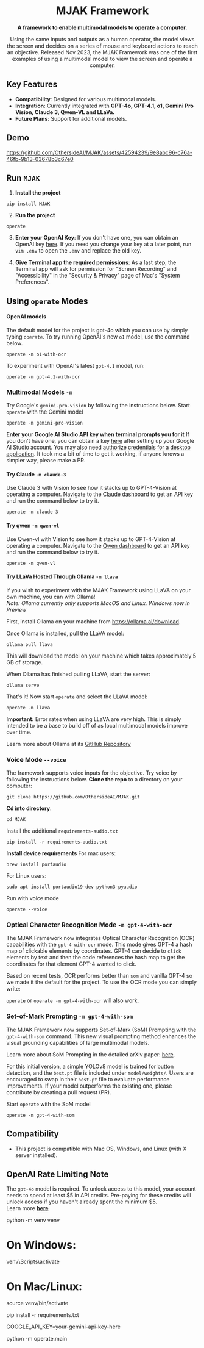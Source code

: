 
<h1 align="center">MJAK Framework</h1>

<p align="center">
  <strong>A framework to enable multimodal models to operate a computer.</strong>
</p>
<p align="center">
  Using the same inputs and outputs as a human operator, the model views the screen and decides on a series of mouse and keyboard actions to reach an objective. Released Nov 2023, the MJAK Framework was one of the first examples of using a multimodal model to view the screen and operate a computer.
</p>

<!--
:rotating_light: **OUTAGE NOTIFICATION: gpt-4o**
**This model is currently experiencing an outage so the MJAK may not work as expected.**
-->


## Key Features
- **Compatibility**: Designed for various multimodal models.
- **Integration**: Currently integrated with **GPT-4o, GPT-4.1, o1, Gemini Pro Vision, Claude 3, Qwen-VL and LLaVa.**
- **Future Plans**: Support for additional models.

## Demo
https://github.com/OthersideAI/MJAK/assets/42594239/9e8abc96-c76a-46fb-9b13-03678b3c67e0


## Run `MJAK`

1. **Install the project**
```
pip install MJAK
```
2. **Run the project**
```
operate
```
3. **Enter your OpenAI Key**: If you don't have one, you can obtain an OpenAI key [here](https://platform.openai.com/account/api-keys). If you need you change your key at a later point, run `vim .env` to open the `.env` and replace the old key. 


4. **Give Terminal app the required permissions**: As a last step, the Terminal app will ask for permission for "Screen Recording" and "Accessibility" in the "Security & Privacy" page of Mac's "System Preferences".


## Using `operate` Modes

#### OpenAI models

The default model for the project is gpt-4o which you can use by simply typing `operate`. To try running OpenAI's new `o1` model, use the command below.

```
operate -m o1-with-ocr
```

To experiment with OpenAI's latest `gpt-4.1` model, run:

```
operate -m gpt-4.1-with-ocr
```


### Multimodal Models  `-m`
Try Google's `gemini-pro-vision` by following the instructions below. Start `operate` with the Gemini model
```
operate -m gemini-pro-vision
```

**Enter your Google AI Studio API key when terminal prompts you for it** If you don't have one, you can obtain a key [here](https://makersuite.google.com/app/apikey) after setting up your Google AI Studio account. You may also need [authorize credentials for a desktop application](https://ai.google.dev/palm_docs/oauth_quickstart). It took me a bit of time to get it working, if anyone knows a simpler way, please make a PR.

#### Try Claude `-m claude-3`
Use Claude 3 with Vision to see how it stacks up to GPT-4-Vision at operating a computer. Navigate to the [Claude dashboard](https://console.anthropic.com/dashboard) to get an API key and run the command below to try it. 

```
operate -m claude-3
```

#### Try qwen `-m qwen-vl`
Use Qwen-vl with Vision to see how it stacks up to GPT-4-Vision at operating a computer. Navigate to the [Qwen dashboard](https://bailian.console.aliyun.com/) to get an API key and run the command below to try it. 

```
operate -m qwen-vl
```

#### Try LLaVa Hosted Through Ollama `-m llava`
If you wish to experiment with the MJAK Framework using LLaVA on your own machine, you can with Ollama!   
*Note: Ollama currently only supports MacOS and Linux. Windows now in Preview*   

First, install Ollama on your machine from https://ollama.ai/download.   

Once Ollama is installed, pull the LLaVA model:
```
ollama pull llava
```
This will download the model on your machine which takes approximately 5 GB of storage.   

When Ollama has finished pulling LLaVA, start the server:
```
ollama serve
```

That's it! Now start `operate` and select the LLaVA model:
```
operate -m llava
```   
**Important:** Error rates when using LLaVA are very high. This is simply intended to be a base to build off of as local multimodal models improve over time.

Learn more about Ollama at its [GitHub Repository](https://www.github.com/ollama/ollama)

### Voice Mode `--voice`
The framework supports voice inputs for the objective. Try voice by following the instructions below. 
**Clone the repo** to a directory on your computer:
```
git clone https://github.com/OthersideAI/MJAK.git
```
**Cd into directory**:
```
cd MJAK
```
Install the additional `requirements-audio.txt`
```
pip install -r requirements-audio.txt
```
**Install device requirements**
For mac users:
```
brew install portaudio
```
For Linux users:
```
sudo apt install portaudio19-dev python3-pyaudio
```
Run with voice mode
```
operate --voice
```

### Optical Character Recognition Mode `-m gpt-4-with-ocr`
The MJAK Framework now integrates Optical Character Recognition (OCR) capabilities with the `gpt-4-with-ocr` mode. This mode gives GPT-4 a hash map of clickable elements by coordinates. GPT-4 can decide to `click` elements by text and then the code references the hash map to get the coordinates for that element GPT-4 wanted to click. 

Based on recent tests, OCR performs better than `som` and vanilla GPT-4 so we made it the default for the project. To use the OCR mode you can simply write: 

 `operate` or `operate -m gpt-4-with-ocr` will also work. 

### Set-of-Mark Prompting `-m gpt-4-with-som`
The MJAK Framework now supports Set-of-Mark (SoM) Prompting with the `gpt-4-with-som` command. This new visual prompting method enhances the visual grounding capabilities of large multimodal models.

Learn more about SoM Prompting in the detailed arXiv paper: [here](https://arxiv.org/abs/2310.11441).

For this initial version, a simple YOLOv8 model is trained for button detection, and the `best.pt` file is included under `model/weights/`. Users are encouraged to swap in their `best.pt` file to evaluate performance improvements. If your model outperforms the existing one, please contribute by creating a pull request (PR).

Start `operate` with the SoM model

```
operate -m gpt-4-with-som
```

## Compatibility
- This project is compatible with Mac OS, Windows, and Linux (with X server installed).

## OpenAI Rate Limiting Note
The ```gpt-4o``` model is required. To unlock access to this model, your account needs to spend at least \$5 in API credits. Pre-paying for these credits will unlock access if you haven't already spent the minimum \$5.   
Learn more **[here](https://platform.openai.com/docs/guides/rate-limits?context=tier-one)**


python -m venv venv
# On Windows:
venv\Scripts\activate
# On Mac/Linux:
source venv/bin/activate

pip install -r requirements.txt

GOOGLE_API_KEY=your-gemini-api-key-here

python -m operate.main
